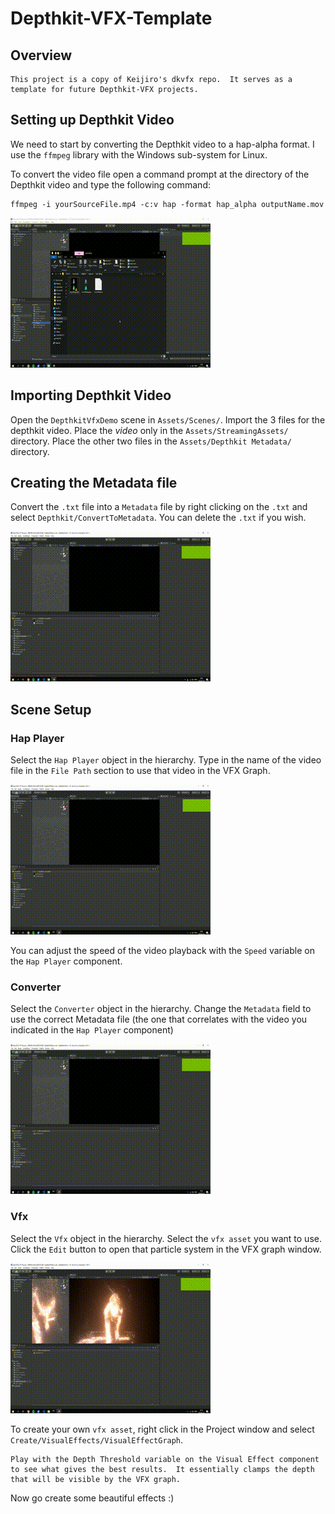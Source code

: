 # Depthkit-VFX-Template

## Overview

    This project is a copy of Keijiro's dkvfx repo.  It serves as a template for future Depthkit-VFX projects.

## Setting up Depthkit Video

We need to start by converting the Depthkit video to a hap-alpha format.  I use the `ffmpeg` library with the Windows sub-system for Linux. 

To convert the video file open a command prompt at the directory of the Depthkit video and type the following command:

    ffmpeg -i yourSourceFile.mp4 -c:v hap -format hap_alpha outputName.mov

![Converting Depthkit Video](ReadMeFiles/ConvertingDepthkitVideo.gif)

## Importing Depthkit Video

Open the `DepthkitVfxDemo` scene in `Assets/Scenes/`. Import the 3 files for the depthkit video.  Place the *video* only in the `Assets/StreamingAssets/` directory.  Place the other two files in the `Assets/Depthkit Metadata/` directory.  

## Creating the Metadata file

Convert the `.txt` file into a `Metadata` file by right clicking on the `.txt` and select `Depthkit/ConvertToMetadata`. You can delete the `.txt` if you wish.  

![Convert .txt to Metadata](ReadMeFiles/ConvertingTextToMetadata.gif)

## Scene Setup

### Hap Player

Select the `Hap Player` object in the hierarchy.  Type in the name of the video file in the `File Path` section to use that video in the VFX Graph.

![Adding file path to Hap Player](ReadMeFiles/FilePathToHapPlayer.gif)

You can adjust the speed of the video playback with the `Speed` variable on the `Hap Player` component.

### Converter

Select the `Converter` object in the hierarchy.  Change the `Metadata` field to use the correct Metadata file (the one that correlates with the video you indicated in the `Hap Player` component)

![Selecting correct Metadata file](ReadMeFiles/SelectingMetadataFile.gif)

### Vfx

Select the `Vfx` object in the hierarchy.  Select the `vfx asset` you want to use.  Click the `Edit` button to open that particle system in the VFX graph window.

![Selecting the correct vfx asset](ReadMeFiles/SelectingCorrectVFXAsset.gif)

To create your own `vfx asset`, right click in the Project window and select `Create/VisualEffects/VisualEffectGraph`.

    Play with the Depth Threshold variable on the Visual Effect component to see what gives the best results.  It essentially clamps the depth that will be visible by the VFX graph.

Now go create some beautiful effects :)

